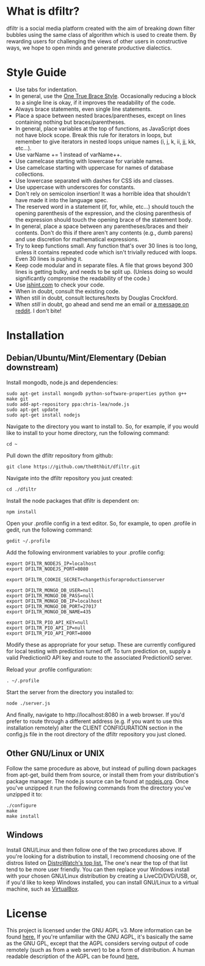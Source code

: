 What is dfiltr?
===============

dfiltr is a social media platform created with the aim of breaking down filter bubbles using the same class of algorithm which is used to create them. By rewarding users for challenging the views of other users in constructive ways, we hope to open minds and generate productive dialectics.

Style Guide
===========

* Use tabs for indentation.
* In general, use the [One True Brace Style](http://en.wikipedia.org/wiki/Indent_style#Variant:_1TBS). Occasionally reducing a block to a single line is okay, if it improves the readability of the code.
* Always brace statements, even single line statements.
* Place a space between nested braces/parentheses, except on lines containing nothing but braces/parentheses.
* In general, place variables at the top of functions, as JavaScript does not have block scope. Break this rule for iterators in loops, but remember to give iterators in nested loops unique names (i, j, k, ii, jj, kk, etc...).
* Use varName += 1 instead of varName++.
* Use camelcase starting with lowercase for variable names.
* Use camelcase starting with uppercase for names of database collections.
* Use lowercase separated with dashes for CSS ids and classes.
* Use uppercase with underscores for constants. 
* Don't rely on semicolon insertion! It was a horrible idea that shouldn't have made it into the language spec.
* The reserved word in a statement (if, for, while, etc...) should touch the opening parenthesis of the expression, and the closing parenthesis of the expression should touch the opening brace of the statement body.
* In general, place a space between any parentheses/braces and their contents. Don't do this if there aren't any contents (e.g., dumb parens) and use discretion for mathematical expressions.
* Try to keep functions small. Any function that's over 30 lines is too long, unless it contains repeated code which isn't trivially reduced with loops. Even 30 lines is pushing it.
* Keep code modular and in separate files. A file that grows beyond 300 lines is getting bulky, and needs to be split up. (Unless doing so would significantly compromise the readability of the code.)
* Use [jshint.com](http://jshint.com) to check your code.
* When in doubt, consult the existing code.
* When still in doubt, consult lectures/texts by Douglas Crockford.
* When *still* in doubt, go ahead and send me an email or [a message on reddit](http://www.reddit.com/u/the8thbit). I don't bite!

Installation
============

Debian/Ubuntu/Mint/Elementary (Debian downstream)
-------------------------------------------------

Install mongodb, node.js and dependencies:
    
    sudo apt-get install mongodb python-software-properties python g++ make git
    sudo add-apt-repository ppa:chris-lea/node.js
    sudo apt-get update
    sudo apt-get install nodejs

Navigate to the directory you want to install to. So, for example, if you would like to install to your home directory, run the following command:

    cd ~

Pull down the dfiltr repository from github:

    git clone https://github.com/the8thbit/dfiltr.git

Navigate into the dfiltr repository you just created:

    cd ./dfiltr
    
Install the node packages that dfiltr is dependent on:

    npm install
    
Open your .profile config in a text editor. So, for example, to open .profile in gedit, run the following command:

    gedit ~/.profile
    
Add the following environment variables to your .profile config:

    export DFILTR_NODEJS_IP=localhost
    export DFILTR_NODEJS_PORT=8080

    export DFILTR_COOKIE_SECRET=changethisforaproductionserver

    export DFILTR_MONGO_DB_USER=null
    export DFILTR_MONGO_DB_PASS=null
    export DFILTR_MONGO_DB_IP=localhost
    export DFILTR_MONGO_DB_PORT=27017
    export DFILTR_MONGO_DB_NAME=435

    export DFILTR_PIO_API_KEY=null
    export DFILTR_PIO_API_IP=null
    export DFILTR_PIO_API_PORT=8000

Modify these as appropriate for your setup. These are currently configured for local testing with prediction turned off. To turn prediction on, supply a valid PredictionIO API key and route to the associated PredictionIO server.

Reload your .profile configuration:

    . ~/.profile
    
Start the server from the directory you installed to:

    node ./server.js
    
And finally, navigate to http://localhost:8080 in a web browser. If you'd prefer to route through a different address (e.g. if you want to use this installation remotely) alter the CLIENT CONFIGURATION section in the config.js file in the root directory of the dfiltr repository you just cloned.

Other GNU/Linux or UNIX
-----------------------

Follow the same procedure as above, but instead of pulling down packages from apt-get, build them from source, or install them from your distribution's package manager. The node.js source can be found at [nodejs.org](http://nodejs.org/). Once you've unzipped it run the following commands from the directory you've unzipped it to:

    ./configure
    make
    make install
    
Windows
-------

Install GNU/Linux and then follow one of the two procedures above. If you're looking for a distribution to install, I recommend choosing one of the distros listed on [DistroWatch's top list.](http://distrowatch.com/dwres.php?resource=major) The one's near the top of that list tend to be more user friendly. You can then replace your Windows install with your chosen GNU/Linux distribution by creating a LiveCD/DVD/USB, or, if you'd like to keep Windows installed, you can install GNU/Linux to a virtual machine, such as [VirtualBox](https://www.virtualbox.org/).

License
=======

This project is licensed under the GNU AGPL v3. More information can be found [here.](https://github.com/the8thbit/dfiltr/blob/master/LICENSE.md) If you're unfamiliar with the GNU AGPL, it's basically the same as the GNU GPL, except that the AGPL considers serving output of code remotely (such as from a web server) to be a form of distribution. A human readable description of the AGPL can be found [here.](https://www.gnu.org/licenses/why-affero-gpl.html)